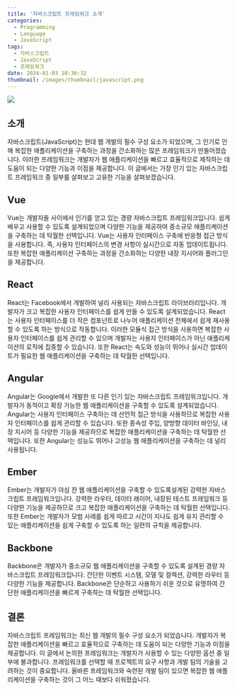 ```yaml
---
title: '자바스크립트 프레임워크 소개'
categories:
  - Programming
  - Language
  - JavaScript
tags:
  - 자바스크립트
  - JavaScript
  - 프레임워크
date: 2024-01-03 10:36:32
thumbnail: /images/thumbnail/javascript.png
---
```


![](/images/thumbnail/javascript.png)

## 소개

자바스크립트(JavaScript)는 현대 웹 개발의 필수 구성 요소가 되었으며, 그 인기로 인해 복잡한 애플리케이션을 구축하는 과정을 간소화하는 많은 프레임워크가 만들어졌습니다. 이러한 프레임워크는 개발자가 웹 애플리케이션을 빠르고 효율적으로 제작하는 데 도움이 되는 다양한 기능과 이점을 제공합니다. 이 글에서는 가장 인기 있는 자바스크립트 프레임워크 중 일부를 살펴보고 고유한 기능을 살펴보겠습니다.

## Vue

Vue는 개발자들 사이에서 인기를 얻고 있는 경량 자바스크립트 프레임워크입니다. 쉽게 배우고 사용할 수 있도록 설계되었으며 다양한 기능을 제공하여 중소규모 애플리케이션을 구축하는 데 탁월한 선택입니다. Vue는 사용자 인터페이스 구축에 반응형 접근 방식을 사용합니다. 즉, 사용자 인터페이스의 변경 사항이 실시간으로 자동 업데이트됩니다. 또한 복잡한 애플리케이션 구축하는 과정을 간소화하는 다양한 내장 지시어와 플러그인을 제공합니다.

## React

React는 Facebook에서 개발하여 널리 사용되는 자바스크립트 라이브러리입니다. 개발자가 크고 복잡한 사용자 인터페이스를 쉽게 만들 수 있도록 설계되었습니다. React는 사용자 인터페이스를 더 작은 컴포넌트로 나누어 애플리케이션 전체에서 쉽게 재사용할 수 있도록 하는 방식으로 작동합니다. 이러한 모듈식 접근 방식을 사용하면 복잡한 사용자 인터페이스를 쉽게 관리할 수 있으며 개발자는 사용자 인터페이스가 아닌 애플리케이션의 로직에 집중할 수 있습니다. 또한 React는 속도와 성능이 뛰어나 실시간 업데이트가 필요한 웹 애플리케이션을 구축하는 데 탁월한 선택입니다.

## Angular

Angular는 Google에서 개발한 또 다른 인기 있는 자바스크립트 프레임워크입니다. 개발자가 동적이고 확장 가능한 웹 애플리케이션을 구축할 수 있도록 설계되었습니다. Angular는 사용자 인터페이스 구축하는 데 선언적 접근 방식을 사용하므로 복잡한 사용자 인터페이스를 쉽게 관리할 수 있습니다. 또한 종속성 주입, 양방향 데이터 바인딩, 내장 지시어 등 다양한 기능을 제공하므로 복잡한 애플리케이션을 구축하는 데 탁월한 선택입니다. 또한 Angular는 성능도 뛰어나 고성능 웹 애플리케이션을 구축하는 데 널리 사용됩니다.

## Ember

Ember는 개발자가 야심 찬 웹 애플리케이션을 구축할 수 있도록설계된 강력한 자바스크립트 프레임워크입니다. 강력한 라우터, 데이터 레이어, 내장된 테스트 프레임워크 등 다양한 기능을 제공하므로 크고 복잡한 애플리케이션을 구축하는 데 탁월한 선택입니다. 또한 Ember는 개발자가 모범 사례를 쉽게 따르고 시간이 지나도 쉽게 유지 관리할 수 있는 애플리케이션을 쉽게 구축할 수 있도록 하는 일련의 규칙을 제공합니다.

## Backbone

Backbone은 개발자가 중소규모 웹 애플리케이션을 구축할 수 있도록 설계된 경량 자바스크립트 프레임워크입니다. 간단한 이벤트 시스템, 모델 및 컬렉션, 강력한 라우터 등 다양한 기능을 제공합니다. Backbone은 단순하고 사용하기 쉬운 것으로 유명하여 간단한 애플리케이션을 빠르게 구축하는 데 탁월한 선택입니다.

## 결론

자바스크립트 프레임워크는 최신 웹 개발의 필수 구성 요소가 되었습니다. 개발자가 복잡한 애플리케이션을 빠르고 효율적으로 구축하는 데 도움이 되는 다양한 기능과 이점을 제공합니다. 이 글에서 논의한 프레임워크는 개발자가 사용할 수 있는 다양한 옵션 중 일부에 불과합니다. 프레임워크를 선택할 때 프로젝트의 요구 사항과 개발 팀의 기술을 고려하는 것이 중요합니다. 올바른 프레임워크와 숙련된 개발 팀이 있으면 복잡한 웹 애플리케이션을 구축하는 것이 그 어느 때보다 쉬워졌습니다.

